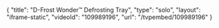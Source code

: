 {
    "title": "D-Frost Wonder&trade; Defrosting Tray",
    "type": "solo",
    "layout": "iframe-static",
    "videoId": "109989196",
    "url": "\/tvpembed\/109989196"
}